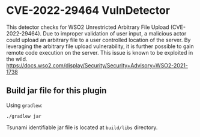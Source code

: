 # CVE-2022-29464 VulnDetector

This detector checks for WSO2 Unrestricted Arbitrary File Upload (CVE-2022-29464).
Due to improper validation of user input, a malicious actor could upload an arbitrary file to a user controlled location of the server. By leveraging the arbitrary file upload vulnerability, it is further possible to gain remote code execution on the server.
This issue is known to be exploited in the wild.
https://docs.wso2.com/display/Security/Security+Advisory+WSO2-2021-1738

## Build jar file for this plugin

Using `gradlew`:

```shell
./gradlew jar
```

Tsunami identifiable jar file is located at `build/libs` directory.
